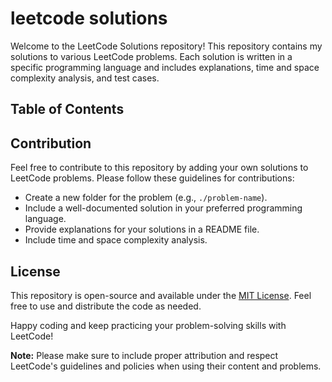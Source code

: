 # leetcode solutions
Welcome to the LeetCode Solutions repository! This repository contains my solutions to various LeetCode problems. Each solution is written in a specific programming language and includes explanations, time and space complexity analysis, and test cases.

## Table of Contents

## Contribution

Feel free to contribute to this repository by adding your own solutions to LeetCode problems. Please follow these guidelines for contributions:

- Create a new folder for the problem (e.g., `./problem-name`).
- Include a well-documented solution in your preferred programming language.
- Provide explanations for your solutions in a README file.
- Include time and space complexity analysis.

## License

This repository is open-source and available under the [MIT License](./LICENSE). Feel free to use and distribute the code as needed.

Happy coding and keep practicing your problem-solving skills with LeetCode!

**Note:** Please make sure to include proper attribution and respect LeetCode's guidelines and policies when using their content and problems.